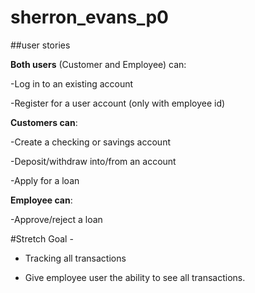 # sherron_evans_p0



##user stories

**Both users** (Customer and Employee) can:

-Log in to an existing account

-Register for a user account (only with employee id)

**Customers can**:

-Create a checking or savings account

-Deposit/withdraw into/from an account

-Apply for a loan

**Employee can**:

-Approve/reject a loan

#Stretch Goal - 

- Tracking all transactions 

- Give employee user the ability to see all transactions.


